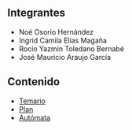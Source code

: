 ## Integrantes
- Noé Osorio Hernández
- Ingrid Camila Elías Magaña
- Rocío Yazmín Toledano Bernabé
- José Mauricio Araujo García

## Contenido
- [Temario]()
- [Plan](https://raw.githubusercontent.com/MauAraujo/DiscreteLearning/master/dlearning.plan)
- [Autómata]()
